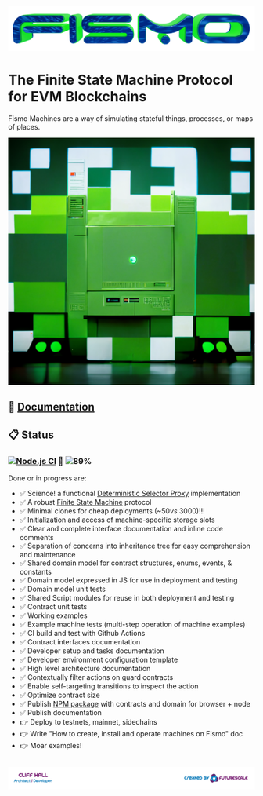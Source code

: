 ![Fismo](docs/images/fismo-logo.png)
# The Finite State Machine Protocol for EVM Blockchains
Fismo Machines are a way of simulating stateful things, processes, or maps of places.

![Fismo](docs/images/fismo-machine.png)

## 📖 [Documentation](https://docs.fismo.xyz)
## 📋 Status
### [![Node.js CI](https://github.com/cliffhall/Fismo/actions/workflows/node.js.yml/badge.svg)](https://github.com/cliffhall/Fismo/actions/workflows/node.js.yml) 🔬 ![89%](https://progress-bar.dev/89/?title=Progress&width=100&color=000000)

Done or in progress are:
- ✅ Science! a functional [Deterministic Selector Proxy](docs/whitepaper.md#deterministic-selector-proxy) implementation
- ✅ A robust [Finite State Machine](https://en.wikipedia.org/wiki/Finite-state_machine) protocol
- ✅ Minimal clones for cheap deployments (~$50 vs ~$3000)!!!
- ✅ Initialization and access of machine-specific storage slots
- ✅ Clear and complete interface documentation and inline code comments
- ✅ Separation of concerns into inheritance tree for easy comprehension and maintenance
- ✅ Shared domain model for contract structures, enums, events, & constants
- ✅ Domain model expressed in JS for use in deployment and testing
- ✅ Domain model unit tests
- ✅ Shared Script modules for reuse in both deployment and testing
- ✅ Contract unit tests
- ✅ Working examples
- ✅ Example machine tests (multi-step operation of machine examples)
- ✅ CI build and test with Github Actions
- ✅ Contract interfaces documentation
- ✅ Developer setup and tasks documentation
- ✅ Developer environment configuration template
- ✅ High level architecture documentation
- ✅ Contextually filter actions on guard contracts
- ✅ Enable self-targeting transitions to inspect the action
- ✅ Optimize contract size
- ✅ Publish [NPM package](https://www.npmjs.com/package/fismo) with contracts and domain for browser + node
- ✅ Publish documentation 
- 👉 Deploy to testnets, mainnet, sidechains
- 👉 Write "How to create, install and operate machines on Fismo" doc
- 👉 Moar examples!


##  [![Created by Futurescale](docs/images/created-by.png)](https://futurescale.com)